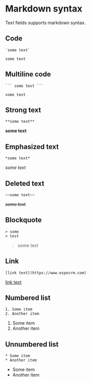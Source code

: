 # Markdown syntax

Text fields supports markdown syntax.

## Code
```
`some text`
```

`some text`

## Multiline code

```
``` some text ``` 
```

```
some text
```

## Strong text

```
**some text**
```

**some text**

## Emphasized text

```
*some text*
```

*some text*

## Deleted text

```
~~some text~~
```

~~some text~~

## Blockquote

```
> some
> test
```

> some
> text

## Link

```
[link text](https://www.espocrm.com)
```
[link text](https://www.espocrm.com)

## Numbered list

```
1. Some item
2. Another item
```

1. Some item
2. Another item

## Unnumbered list

```
* Some item
* Another item
```

* Some item
* Another item
